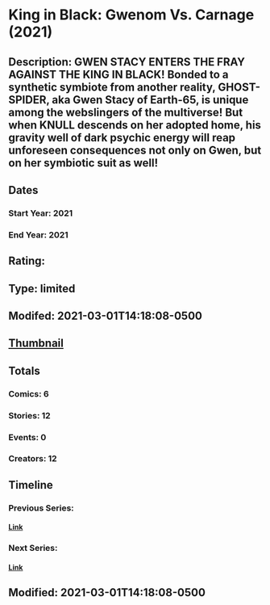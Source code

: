 # King in Black: Gwenom Vs. Carnage (2021)
## Description: GWEN STACY ENTERS THE FRAY AGAINST THE KING IN BLACK! Bonded to a synthetic symbiote from another reality, GHOST-SPIDER, aka Gwen Stacy of Earth-65, is unique among the webslingers of the multiverse! But when KNULL descends on her adopted home, his gravity well of dark psychic energy will reap unforeseen consequences not only on Gwen, but on her symbiotic suit as well! 
## Dates
### Start Year: 2021
### End Year: 2021
## Rating: 
## Type: limited
## Modifed: 2021-03-01T14:18:08-0500
## [Thumbnail](http://i.annihil.us/u/prod/marvel/i/mg/2/e0/60118f141f70d.jpg)
## Totals
### Comics: 6
### Stories: 12
### Events: 0
### Creators: 12
## Timeline
### Previous Series: 
#### [Link]()
### Next Series: 
#### [Link]()
## Modified: 2021-03-01T14:18:08-0500